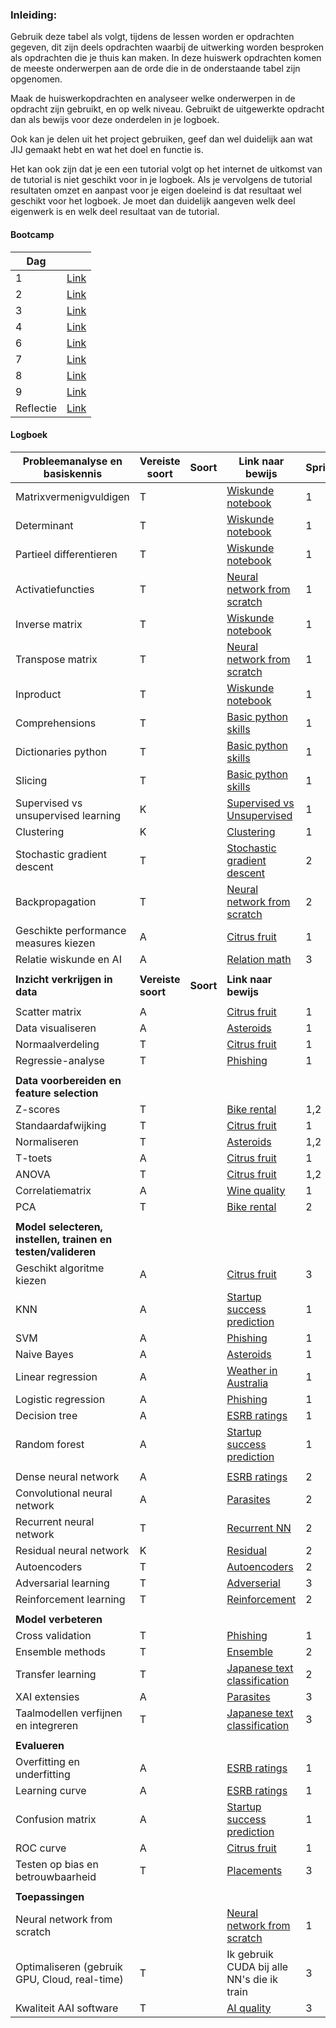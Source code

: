 ### Inleiding:

Gebruik deze tabel als volgt, tijdens de lessen worden er opdrachten gegeven, dit zijn deels opdrachten waarbij de
uitwerking worden besproken als opdrachten die je thuis kan maken. In deze huiswerk opdrachten komen de meeste
onderwerpen aan de orde die in de onderstaande tabel zijn opgenomen.

Maak de huiswerkopdrachten en analyseer welke onderwerpen in de opdracht zijn gebruikt, en op welk niveau. Gebruikt de
uitgewerkte opdracht dan als bewijs voor deze onderdelen in je logboek.

Ook kan je delen uit het project gebruiken, geef dan wel duidelijk aan wat JIJ gemaakt hebt en wat het doel en functie
is.

Het kan ook zijn dat je een een tutorial volgt op het internet de uitkomst van de tutorial is niet geschikt voor in je
logboek. Als je vervolgens de tutorial resultaten omzet en aanpast voor je eigen doeleind is dat resultaat wel geschikt
voor het logboek. Je moet dan duidelijk aangeven welk deel eigenwerk is en welk deel resultaat van de tutorial.

#### Bootcamp

| Dag       |                                                                                                            |
|-----------|------------------------------------------------------------------------------------------------------------|
| 1         | [Link](https://gitlab.fdmci.hva.nl/verdegm001/aai-logboek/-/tree/master/Bootcamp/Dag%201)                  |
| 2         | [Link](https://gitlab.fdmci.hva.nl/verdegm001/aai-logboek/-/tree/master/Bootcamp/Dag%202)                  |
| 3         | [Link](https://gitlab.fdmci.hva.nl/verdegm001/aai-logboek/-/tree/master/Bootcamp/Dag%203)                  |
| 4         | [Link](https://gitlab.fdmci.hva.nl/verdegm001/aai-logboek/-/tree/master/Bootcamp/Dag%204)                  |
| 6         | [Link](https://gitlab.fdmci.hva.nl/verdegm001/aai-logboek/-/tree/master/Bootcamp/Dag%206)                  |
| 7         | [Link](https://gitlab.fdmci.hva.nl/verdegm001/aai-logboek/-/tree/master/Bootcamp/Dag%207)                  |
| 8         | [Link](https://gitlab.fdmci.hva.nl/verdegm001/aai-logboek/-/tree/master/Bootcamp/Dag%208)                  |
| 9         | [Link](https://gitlab.fdmci.hva.nl/verdegm001/aai-logboek/-/tree/master/Bootcamp/Dag%209)                  |
| Reflectie | [Link](https://gitlab.fdmci.hva.nl/verdegm001/aai-logboek/-/blob/master/Bootcamp/Reflectie%20bootcamp.pdf) |

#### Logboek    

| **Probleemanalyse en basiskennis**                           | **Vereiste soort** | **Soort** | **Link naar bewijs**                                                                                                                                                     | **Sprint** |
|--------------------------------------------------------------|--------------------|-----------|--------------------------------------------------------------------------------------------------------------------------------------------------------------------------|------------|
| Matrixvermenigvuldigen                                       | T                  |           | [Wiskunde notebook](https://gitlab.fdmci.hva.nl/verdegm001/aai-logboek/-/blob/master/Logboek%20opdrachten/wiskunde.md)                                                   | 1          |
| Determinant                                                  | T                  |           | [Wiskunde notebook](https://gitlab.fdmci.hva.nl/verdegm001/aai-logboek/-/blob/master/Logboek%20opdrachten/wiskunde.md)                                                   | 1          |
| Partieel differentieren                                      | T                  |           | [Wiskunde notebook](https://gitlab.fdmci.hva.nl/verdegm001/aai-logboek/-/blob/master/Logboek%20opdrachten/wiskunde.md)                                                   | 1          |
| Activatiefuncties                                            | T                  |           | [Neural network from scratch](https://gitlab.fdmci.hva.nl/verdegm001/aai-logboek/-/blob/master/Logboek%20opdrachten/Neural%20Network/nn_functions.py)                    | 1          |
| Inverse matrix                                               | T                  |           | [Wiskunde notebook](https://gitlab.fdmci.hva.nl/verdegm001/aai-logboek/-/blob/master/Logboek%20opdrachten/wiskunde.md)                                                   | 1          |
| Transpose matrix                                             | T                  |           | [Neural network from scratch](https://gitlab.fdmci.hva.nl/verdegm001/aai-logboek/-/blob/master/Logboek%20opdrachten/Neural%20Network/my_model.py)                        | 1          |
| Inproduct                                                    | T                  |           | [Wiskunde notebook](https://gitlab.fdmci.hva.nl/verdegm001/aai-logboek/-/blob/master/Logboek%20opdrachten/wiskunde.md)                                                   | 1          |
| Comprehensions                                               | T                  |           | [Basic python skills](https://gitlab.fdmci.hva.nl/verdegm001/aai-logboek/-/blob/master/Logboek%20opdrachten/Miscellaneous/basic_python_skills.ipynb)                     | 1          |
| Dictionaries python                                          | T                  |           | [Basic python skills](https://gitlab.fdmci.hva.nl/verdegm001/aai-logboek/-/blob/master/Logboek%20opdrachten/Miscellaneous/basic_python_skills.ipynb)                     | 1          |
| Slicing                                                      | T                  |           | [Basic python skills](https://gitlab.fdmci.hva.nl/verdegm001/aai-logboek/-/blob/master/Logboek%20opdrachten/Miscellaneous/basic_python_skills.ipynb)                     | 1          |
| Supervised vs unsupervised learning                          | K                  |           | [Supervised vs Unsupervised](https://gitlab.fdmci.hva.nl/verdegm001/aai-logboek/-/blob/master/Logboek%20opdrachten/Miscellaneous/supervised_unsupervised.md)             | 1          |
| Clustering                                                   | K                  |           | [Clustering](https://gitlab.fdmci.hva.nl/verdegm001/aai-logboek/-/blob/master/Logboek%20opdrachten/Miscellaneous/clustering.md)                                          | 1          |
| Stochastic gradient descent                                  | T                  |           | [Stochastic gradient descent](https://gitlab.fdmci.hva.nl/verdegm001/aai-logboek/-/blob/master/Logboek%20opdrachten/Miscellaneous/stochastic_gradient_descent.md)        | 2          |
| Backpropagation                                              | T                  |           | [Neural network from scratch](https://gitlab.fdmci.hva.nl/verdegm001/aai-logboek/-/blob/master/Logboek%20opdrachten/Neural%20Network/my_model.py)                        | 2          |
| Geschikte performance measures kiezen                        | A                  |           | [Citrus fruit](https://gitlab.fdmci.hva.nl/verdegm001/aai-logboek/-/blob/master/Logboek%20opdrachten/Machine%20Learning/Experiment%207/experiment_7.ipynb)               | 1          |
| Relatie wiskunde en AI                                       | A                  |           | [Relation math](https://gitlab.fdmci.hva.nl/verdegm001/aai-logboek/-/blob/master/Logboek%20opdrachten/Miscellaneous/relation_math.md)                                    | 3          |
|                                                              |                    |           |                                                                                                                                                                          |            |
| **Inzicht verkrijgen in data**                               | **Vereiste soort** | **Soort** | **Link naar bewijs**                                                                                                                                                     |            |
|                                                              |                    |           |                                                                                                                                                                          |            |
| Scatter matrix                                               | A                  |           | [Citrus fruit](https://gitlab.fdmci.hva.nl/verdegm001/aai-logboek/-/blob/master/Logboek%20opdrachten/Machine%20Learning/Experiment%207/experiment_7.ipynb)               | 1          |
| Data visualiseren                                            | A                  |           | [Asteroids](https://gitlab.fdmci.hva.nl/verdegm001/aai-logboek/-/blob/master/Logboek%20opdrachten/Machine%20Learning/Experiment%203/experiment_3.ipynb)                  | 1          |
| Normaalverdeling                                             | T                  |           | [Citrus fruit](https://gitlab.fdmci.hva.nl/verdegm001/aai-logboek/-/blob/master/Logboek%20opdrachten/Machine%20Learning/Experiment%207/experiment_7.ipynb)               | 1          |
| Regressie-analyse                                            | T                  |           | [Phishing](https://gitlab.fdmci.hva.nl/verdegm001/aai-logboek/-/blob/master/Logboek%20opdrachten/Machine%20Learning/Experiment%205/experiment_5.ipynb)                   | 1          |
|                                                              |                    |           |                                                                                                                                                                          |            |
| **Data voorbereiden en feature selection**                   |                    |           |                                                                                                                                                                          |            |
| Z-scores                                                     | T                  |           | [Bike rental](https://gitlab.fdmci.hva.nl/verdegm001/aai-logboek/-/blob/master/Logboek%20opdrachten/Machine%20Learning/Experiment%209/experiment_9.ipynb)                | 1,2        |
| Standaardafwijking                                           | T                  |           | [Citrus fruit](https://gitlab.fdmci.hva.nl/verdegm001/aai-logboek/-/blob/master/Logboek%20opdrachten/Machine%20Learning/Experiment%207/experiment_7.ipynb)               | 1          |
| Normaliseren                                                 | T                  |           | [Asteroids](https://gitlab.fdmci.hva.nl/verdegm001/aai-logboek/-/blob/master/Logboek%20opdrachten/Machine%20Learning/Experiment%203/experiment_3.ipynb)                  | 1,2        |
| T-toets                                                      | A                  |           | [Citrus fruit](https://gitlab.fdmci.hva.nl/verdegm001/aai-logboek/-/blob/master/Logboek%20opdrachten/Machine%20Learning/Experiment%207/experiment_7.ipynb)               | 1          |
| ANOVA                                                        | T                  |           | [Citrus fruit](https://gitlab.fdmci.hva.nl/verdegm001/aai-logboek/-/blob/master/Logboek%20opdrachten/Machine%20Learning/Experiment%207/experiment_7.ipynb)               | 1,2        |
| Correlatiematrix                                             | A                  |           | [Wine quality](https://gitlab.fdmci.hva.nl/verdegm001/aai-logboek/-/tree/master/Logboek%20opdrachten/Machine%20Learning/Experiment%204)                                  | 1          |
| PCA                                                          | T                  |           | [Bike rental](https://gitlab.fdmci.hva.nl/verdegm001/aai-logboek/-/blob/master/Logboek%20opdrachten/Machine%20Learning/Experiment%209/experiment_9.ipynb)                | 2          |
|                                                              |                    |           |                                                                                                                                                                          |            |
| **Model selecteren, instellen, trainen en testen/valideren** |                    |           |                                                                                                                                                                          |            |
| Geschikt algoritme kiezen                                    | A                  |           | [Citrus fruit](https://gitlab.fdmci.hva.nl/verdegm001/aai-logboek/-/blob/master/Logboek%20opdrachten/Machine%20Learning/Experiment%207/experiment_7.ipynb)               | 3          |
| KNN                                                          | A                  |           | [Startup success prediction](https://gitlab.fdmci.hva.nl/verdegm001/aai-logboek/-/blob/master/Logboek%20opdrachten/Machine%20Learning/Experiment%201/experiment_1.ipynb) | 1          |
| SVM                                                          | A                  |           | [Phishing](https://gitlab.fdmci.hva.nl/verdegm001/aai-logboek/-/blob/master/Logboek%20opdrachten/Machine%20Learning/Experiment%205/experiment_5.ipynb)                   | 1          |
| Naive Bayes                                                  | A                  |           | [Asteroids](https://gitlab.fdmci.hva.nl/verdegm001/aai-logboek/-/blob/master/Logboek%20opdrachten/Machine%20Learning/Experiment%203/experiment_3.ipynb)                  | 1          |
| Linear regression                                            | A                  |           | [Weather in Australia](https://gitlab.fdmci.hva.nl/verdegm001/aai-logboek/-/tree/master/Logboek%20opdrachten/Machine%20Learning/Experiment%202)                          | 1          |
| Logistic regression                                          | A                  |           | [Phishing](https://gitlab.fdmci.hva.nl/verdegm001/aai-logboek/-/blob/master/Logboek%20opdrachten/Machine%20Learning/Experiment%205/experiment_5.ipynb)                   | 1          |
| Decision tree                                                | A                  |           | [ESRB ratings](https://gitlab.fdmci.hva.nl/verdegm001/aai-logboek/-/blob/master/Logboek%20opdrachten/Machine%20Learning/Experiment%206/experiment_6.ipynb)               | 1          |
| Random forest                                                | A                  |           | [Startup success prediction](https://gitlab.fdmci.hva.nl/verdegm001/aai-logboek/-/blob/master/Logboek%20opdrachten/Machine%20Learning/Experiment%201/experiment_1.ipynb) | 1          |
|                                                              |                    |           |                                                                                                                                                                          |            |
| Dense neural network                                         | A                  |           | [ESRB ratings](https://gitlab.fdmci.hva.nl/verdegm001/aai-logboek/-/blob/master/Logboek%20opdrachten/Machine%20Learning/Experiment%206/experiment_6.ipynb)               | 2          |
| Convolutional neural network                                 | A                  |           | [Parasites](https://gitlab.fdmci.hva.nl/verdegm001/aai-logboek/-/blob/master/Logboek%20opdrachten/Machine%20Learning/Experiment%208/experiment_8.ipynb)                  | 2          |
| Recurrent neural network                                     | T                  |           | [Recurrent NN](https://gitlab.fdmci.hva.nl/verdegm001/aai-logboek/-/blob/master/Logboek%20opdrachten/Miscellaneous/recurrent_nn.md)                                      | 2          |
| Residual neural network                                      | K                  |           | [Residual](https://gitlab.fdmci.hva.nl/verdegm001/aai-logboek/-/blob/master/Logboek%20opdrachten/Miscellaneous/residual.md)                                              | 2          |
| Autoencoders                                                 | T                  |           | [Autoencoders](https://gitlab.fdmci.hva.nl/verdegm001/aai-logboek/-/blob/master/Logboek%20opdrachten/Miscellaneous/autoencoder.md)                                       | 2          |
| Adversarial learning                                         | T                  |           | [Adverserial](https://gitlab.fdmci.hva.nl/verdegm001/aai-logboek/-/blob/master/Logboek%20opdrachten/Miscellaneous/adversarial.md)                                        | 3          |
| Reinforcement learning                                       | T                  |           | [Reinforcement](https://gitlab.fdmci.hva.nl/verdegm001/aai-logboek/-/blob/master/Logboek%20opdrachten/Miscellaneous/reinforcement_learning.md)                           | 2          |
|                                                              |                    |           |                                                                                                                                                                          |            |
| **Model verbeteren**                                         |                    |           |                                                                                                                                                                          |            |
| Cross validation                                             | T                  |           | [Phishing](https://gitlab.fdmci.hva.nl/verdegm001/aai-logboek/-/blob/master/Logboek%20opdrachten/Machine%20Learning/Experiment%205/experiment_5.ipynb)                   | 1          |
| Ensemble methods                                             | T                  |           | [Ensemble](https://gitlab.fdmci.hva.nl/verdegm001/aai-logboek/-/blob/master/Logboek%20opdrachten/Miscellaneous/ensemble.md)                                              | 2          |
| Transfer learning                                            | T                  |           | [Japanese text classification](https://github.com/MichaelVerdegaal/JapaneseTextClassification/blob/main/main.ipynb)                                                      | 2          |
| XAI extensies                                                | A                  |           | [Parasites](https://gitlab.fdmci.hva.nl/verdegm001/aai-logboek/-/blob/master/Logboek%20opdrachten/Machine%20Learning/Experiment%208/experiment_8.ipynb)                  | 3          |
| Taalmodellen verfijnen en integreren                         | T                  |           | [Japanese text classification](https://github.com/MichaelVerdegaal/JapaneseTextClassification/blob/main/main.ipynb)                                                      | 3          |
|                                                              |                    |           |                                                                                                                                                                          |            |
| **Evalueren**                                                |                    |           |                                                                                                                                                                          |            |
| Overfitting en underfitting                                  | A                  |           | [ESRB ratings](https://gitlab.fdmci.hva.nl/verdegm001/aai-logboek/-/blob/master/Logboek%20opdrachten/Machine%20Learning/Experiment%206/experiment_6.ipynb)               | 1          |
| Learning curve                                               | A                  |           | [ESRB ratings](https://gitlab.fdmci.hva.nl/verdegm001/aai-logboek/-/blob/master/Logboek%20opdrachten/Machine%20Learning/Experiment%206/experiment_6.ipynb)               | 1          |
| Confusion matrix                                             | A                  |           | [Startup success prediction](https://gitlab.fdmci.hva.nl/verdegm001/aai-logboek/-/blob/master/Logboek%20opdrachten/Machine%20Learning/Experiment%201/experiment_1.ipynb) | 1          |
| ROC curve                                                    | A                  |           | [Citrus fruit](https://gitlab.fdmci.hva.nl/verdegm001/aai-logboek/-/blob/master/Logboek%20opdrachten/Machine%20Learning/Experiment%207/experiment_7.ipynb)               | 1          |
| Testen op bias en betrouwbaarheid                            | T                  |           | [Placements](https://gitlab.fdmci.hva.nl/verdegm001/aai-logboek/-/blob/master/Logboek%20opdrachten/Machine%20Learning/Experiment%2010/bias.ipynb)                        | 3          |
|                                                              |                    |           |                                                                                                                                                                          |            |
| **Toepassingen**                                             |                    |           |                                                                                                                                                                          |            |
| Neural network from scratch                                  |                    |           | [Neural network from scratch](https://gitlab.fdmci.hva.nl/verdegm001/aai-logboek/-/blob/master/Logboek%20opdrachten/Neural%20Network/main.py)                            | 1          |
| Optimaliseren (gebruik GPU, Cloud, real-time)                | T                  |           | Ik gebruik CUDA bij alle NN's die ik train                                                                                                                               | 3          |
| Kwaliteit AAI software                                       | T                  |           | [AI quality](https://gitlab.fdmci.hva.nl/verdegm001/aai-logboek/-/blob/master/Logboek%20opdrachten/Miscellaneous/ai_quality.md)                                          | 3          |

